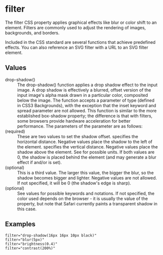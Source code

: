 # filter

The filter CSS property applies graphical effects like blur or color shift to an element. Filters are commonly used to adjust the rendering of images, backgrounds, and borders.

Included in the CSS standard are several functions that achieve predefined effects. You can also reference an SVG filter with a URL to an SVG filter element.


## Values

<dl>
<dt>drop-shadow()</dt>
<dd>The drop-shadow() function applies a drop shadow effect to the input image. A drop shadow is effectively a blurred, offset version of the input image's alpha mask drawn in a particular color, composited below the image. The function accepts a parameter of type <shadow> (defined in CSS3 Backgrounds), with the exception that the inset keyword and spread parameter are not allowed. This function is similar to the more established box-shadow property; the difference is that with filters, some browsers provide hardware acceleration for better performance. The parameters of the <shadow> parameter are as follows:</dd>

<dt><offset-x> <offset-y> (required)</dt>
<dd>These are two <length> values to set the shadow offset. <offset-x> specifies the horizontal distance. Negative values place the shadow to the left of the element. <offset-y> specifies the vertical distance. Negative values place the shadow above the element. See <length> for possible units.
If both values are 0, the shadow is placed behind the element (and may generate a blur effect if <blur-radius> and/or <spread-radius> is set).</dd>

<dt><blur-radius> (optional)</dt>
<dd>This is a third <length> value. The larger this value, the bigger the blur, so the shadow becomes bigger and lighter. Negative values are not allowed. If not specified, it will be 0 (the shadow's edge is sharp).</dd>

<dt><color> (optional)</dt>
<dd>See <color> values for possible keywords and notations. If not specified, the color used depends on the browser - it is usually the value of the <color> property, but note that Safari currently paints a transparent shadow in this case.</dd>
</dl>

## Examples

```
filter="drop-shadow(16px 16px 10px black)"
filter="blur(5px)"
filter="brightness(0.4)"
filter="contrast(200%)"
```